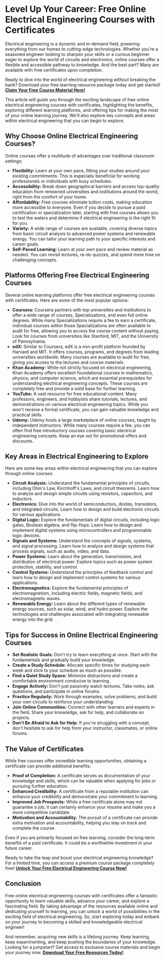 # Level Up Your Career: Free Online Electrical Engineering Courses with Certificates

Electrical engineering is a dynamic and in-demand field, powering everything from our homes to cutting-edge technologies. Whether you're a seasoned engineer looking to sharpen your skills or a curious beginner eager to explore the world of circuits and electronics, online courses offer a flexible and accessible pathway to knowledge. And the best part? Many are available with free certificates upon completion.

Ready to dive into the world of electrical engineering without breaking the bank?  Download your free learning resource package today and get started!  [**Claim Your Free Course Material Here!**](https://udemywork.com/online-electrical-engineering-courses-with-certificates-free)

This article will guide you through the exciting landscape of free online electrical engineering courses with certificates, highlighting the benefits, exploring different learning platforms, and offering tips for making the most of your online learning journey.  We'll also explore key concepts and areas within electrical engineering that you can begin to explore.

## Why Choose Online Electrical Engineering Courses?

Online courses offer a multitude of advantages over traditional classroom settings:

*   **Flexibility:** Learn at your own pace, fitting your studies around your existing commitments. This is especially beneficial for working professionals or individuals with busy schedules.
*   **Accessibility:** Break down geographical barriers and access top-quality education from renowned universities and institutions around the world, right from the comfort of your home.
*   **Affordability:** Free courses eliminate tuition costs, making education more accessible to everyone. Even if you decide to pursue a paid certification or specialization later, starting with free courses allows you to test the waters and determine if electrical engineering is the right fit for you.
*   **Variety:** A wide range of courses are available, covering diverse topics from basic circuit analysis to advanced power systems and renewable energy. You can tailor your learning path to your specific interests and career goals.
*   **Self-Paced Learning:** Learn at your own pace and review material as needed. You can revisit lectures, re-do quizzes, and spend more time on challenging concepts.

## Platforms Offering Free Electrical Engineering Courses

Several online learning platforms offer free electrical engineering courses with certificates. Here are some of the most popular options:

*   **Coursera:**  Coursera partners with top universities and institutions to offer a wide range of courses, Specializations, and even full online degrees. While many Specializations require a fee to earn a certificate, individual courses within those Specializations are often available to audit for free, allowing you to access the course content without paying.  Look for courses from universities like Stanford, MIT, and the University of Pennsylvania.
*   **edX:**  Similar to Coursera, edX is a non-profit platform founded by Harvard and MIT. It offers courses, programs, and degrees from leading universities worldwide. Many courses are available to audit for free, giving you access to the lectures and course materials.
*   **Khan Academy:** While not strictly focused on electrical engineering, Khan Academy offers excellent foundational courses in mathematics, physics, and computer science, which are essential prerequisites for understanding electrical engineering concepts.  These courses are completely free and provide a solid base for further learning.
*   **YouTube:** A vast resource for free educational content. Many professors, engineers, and hobbyists share tutorials, lectures, and demonstrations on various electrical engineering topics. While you won't receive a formal certificate, you can gain valuable knowledge and practical skills.
*   **Udemy:** Udemy hosts a large marketplace of online courses, taught by independent instructors. While many courses require a fee, you can often find free introductory courses covering basic electrical engineering concepts. Keep an eye out for promotional offers and discounts.

##  Key Areas in Electrical Engineering to Explore

Here are some key areas within electrical engineering that you can explore through online courses:

*   **Circuit Analysis:**  Understand the fundamental principles of circuits, including Ohm's Law, Kirchhoff's Laws, and circuit theorems. Learn how to analyze and design simple circuits using resistors, capacitors, and inductors.
*   **Electronics:**  Dive into the world of semiconductors, diodes, transistors, and integrated circuits. Learn how to design and build electronic circuits for various applications.
*   **Digital Logic:**  Explore the fundamentals of digital circuits, including logic gates, Boolean algebra, and flip-flops. Learn how to design and implement digital systems using microcontrollers and programmable logic devices.
*   **Signals and Systems:**  Understand the concepts of signals, systems, and signal processing. Learn how to analyze and design systems that process signals, such as audio, video, and data.
*   **Power Systems:**  Learn about the generation, transmission, and distribution of electrical power. Explore topics such as power system protection, stability, and control.
*   **Control Systems:**  Understand the principles of feedback control and learn how to design and implement control systems for various applications.
*   **Electromagnetics:**  Explore the fundamental principles of electromagnetism, including electric fields, magnetic fields, and electromagnetic waves.
*   **Renewable Energy:** Learn about the different types of renewable energy sources, such as solar, wind, and hydro power. Explore the technologies and challenges associated with integrating renewable energy into the grid.

## Tips for Success in Online Electrical Engineering Courses

*   **Set Realistic Goals:** Don't try to learn everything at once. Start with the fundamentals and gradually build your knowledge.
*   **Create a Study Schedule:**  Allocate specific times for studying each week and stick to your schedule as much as possible.
*   **Find a Quiet Study Space:**  Minimize distractions and create a comfortable environment conducive to learning.
*   **Engage Actively:**  Don't just passively watch lectures. Take notes, ask questions, and participate in online forums.
*   **Practice Regularly:**  Work through examples, solve problems, and build your own circuits to reinforce your understanding.
*   **Join Online Communities:**  Connect with other learners and experts in the field. Share your knowledge, ask for help, and collaborate on projects.
*   **Don't Be Afraid to Ask for Help:** If you're struggling with a concept, don't hesitate to ask for help from your instructor, classmates, or online forums.

##  The Value of Certificates

While free courses offer incredible learning opportunities, obtaining a certificate can provide additional benefits:

*   **Proof of Completion:**  A certificate serves as documentation of your knowledge and skills, which can be valuable when applying for jobs or pursuing further education.
*   **Enhanced Credibility:**  A certificate from a reputable institution can enhance your credibility and demonstrate your commitment to learning.
*   **Improved Job Prospects:**  While a free certificate alone may not guarantee a job, it can certainly enhance your resume and make you a more competitive candidate.
*   **Motivation and Accountability:**  The pursuit of a certificate can provide extra motivation and accountability, helping you stay on track and complete the course.

Even if you are primarily focused on free learning, consider the long-term benefits of a paid certificate. It could be a worthwhile investment in your future career.

Ready to take the leap and boost your electrical engineering knowledge? For a limited time, you can access a premium course package completely free! [**Unlock Your Free Electrical Engineering Course Now!**](https://udemywork.com/online-electrical-engineering-courses-with-certificates-free)

## Conclusion

Free online electrical engineering courses with certificates offer a fantastic opportunity to learn valuable skills, advance your career, and explore a fascinating field. By taking advantage of the resources available online and dedicating yourself to learning, you can unlock a world of possibilities in the exciting field of electrical engineering. So, start exploring today and embark on your journey to becoming a skilled and knowledgeable electrical engineer!

And remember, acquiring new skills is a lifelong journey. Keep learning, keep experimenting, and keep pushing the boundaries of your knowledge.  Looking for a jumpstart? Get access to exclusive course materials and begin your journey now. [**Download Your Free Resources Today!**](https://udemywork.com/online-electrical-engineering-courses-with-certificates-free)
